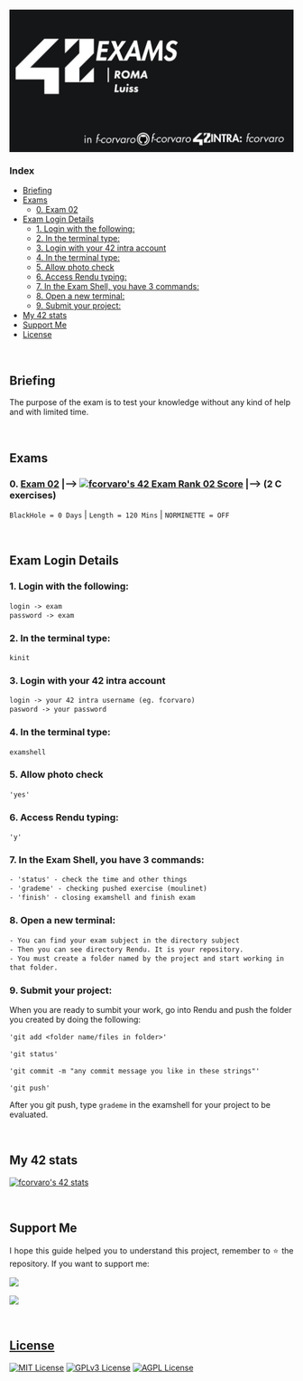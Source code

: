 # <a href="https://github.com/f-corvaro/42.common_core/tree/main"><img align="center" src="https://github.com/f-corvaro/42.common_core/blob/main/exams/.extra/42exams.png"></a>

### Index
- [Briefing](#briefing)
- [Exams](#exams)
	- [0. Exam 02](#0-exam-02--------2-c-exercises)
- [Exam Login Details](#exam-login-details)
	- [1. Login with the following:](#1-login-with-the-following)
	- [2. In the terminal type:](#2-in-the-terminal-type)
	- [3. Login with your 42 intra account](#3-login-with-your-42-intra-account)
	- [4. In the terminal type:](#4-in-the-terminal-type)
	- [5. Allow photo check](#5-allow-photo-check)
	- [6. Access Rendu typing:](#6-access-rendu-typing)
	- [7. In the Exam Shell, you have 3 commands:](#7-in-the-exam-shell-you-have-3-commands)
	- [8. Open a new terminal:](#8-open-a-new-terminal)
	- [9. Submit your project:](#9-submit-your-project)
- [My 42 stats](#my-42-stats)
- [Support Me](#support-me)
- [License](#license)
<br>

## Briefing

The purpose of the exam is to test your knowledge without any kind of help and with limited time.

<br>

## Exams


<p align="justify">

### 0. [Exam 02](https://github.com/f-corvaro/42.common_core/tree/main/exams/exam-02) |--> [![fcorvaro's 42 Exam Rank 02 Score](https://badge42.vercel.app/api/v2/clftrr31n000608jvhnng5zld/project/3077576)](https://profile.intra.42.fr/users/fcorvaro) |--> (2 C exercises)

  ```BlackHole = 0 Days``` | ```Length = 120 Mins``` | ```NORMINETTE = OFF```

</p>

<br>


## Exam Login Details

<p align="justify">

### 1. Login with the following:

```
login -> exam
password -> exam
```

### 2. In the terminal type:

```
kinit
```
  
### 3. Login with your 42 intra account

```
login -> your 42 intra username (eg. fcorvaro)
pasword -> your password
```
  
### 4. In the terminal type:

```
examshell
```

### 5. Allow photo check

```
'yes'
```
  
### 6. Access Rendu typing:

```
'y'
```

### 7. In the Exam Shell, you have 3 commands:

```
- 'status' - check the time and other things
- 'grademe' - checking pushed exercise (moulinet)
- 'finish' - closing examshell and finish exam
```
### 8. Open a new terminal:

```
- You can find your exam subject in the directory subject
- Then you can see directory Rendu. It is your repository.
- You must create a folder named by the project and start working in that folder.
```
### 9. Submit your project:

When you are ready to sumbit your work, go into Rendu and push the folder you created by doing the following:

```
'git add <folder name/files in folder>'
```

```
'git status'
```
```
'git commit -m "any commit message you like in these strings"'
```
```
'git push'
```
After you git push, type ```grademe``` in the examshell for your project to be evaluated.

</p>
  
<br>

## My 42 stats
	
[![fcorvaro's 42 stats](https://badge42.vercel.app/api/v2/clftrr31n000608jvhnng5zld/stats?cursusId=21&coalitionId=125)](https://profile.intra.42.fr/users/fcorvaro)

<br>
  
## Support Me 

<p align="justify"> 
I hope this guide helped you to understand this project, remember to ⭐ the repository.
If you want to support me:</p>

<a href="https://ko-fi.com/fcorvaro"><img width="180" img align="center" src="https://github.com/f-corvaro/42.common_core/blob/main/.extra/support-me-ko-fi.svg">   
    
<a href="https://github.com/sponsors/f-corvaro"><img width="180" img align="center" src="https://github.com/f-corvaro/42.common_core/blob/main/.extra/support-me-github.svg">
 
<br>
  
## License

[![MIT License](https://img.shields.io/badge/License-MIT-green.svg)](https://choosealicense.com/licenses/mit/)
[![GPLv3 License](https://img.shields.io/badge/License-GPL%20v3-yellow.svg)](https://opensource.org/licenses/)
[![AGPL License](https://img.shields.io/badge/license-AGPL-blue.svg)](http://www.gnu.org/licenses/agpl-3.0)

  <br>

